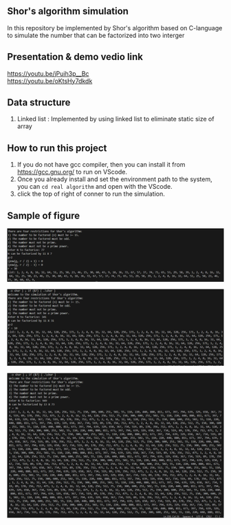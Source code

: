 ## Shor's algorithm simulation

In this repository be implemented by Shor's algorithm based on C-language
to simulate the number that can be factorized into two interger 

## Presentation & demo vedio link
https://youtu.be/jPuih3p__Bc                
https://youtu.be/oKtsHy7dkdk        

## Data structure
1. Linked list : Implemented by using linked list to eliminate static size of array


## How to run this project
1. If you do not have gcc compiler, then you can install it from https://gcc.gnu.org/ to run on VScode.       
2. Once you already install and set the environment path to the system, you can `cd real algorithm` and open with the VScode.       
3. click the top of right of conner to run the simulation. 

## Sample of figure
![alt text](<imag/image (3).png>)

![alt text](image.png)

![alt text](image-1.png)

